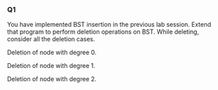 ### Q1
You have implemented BST insertion in the previous lab session. Extend that program to perform deletion operations on BST. While deleting, consider all the deletion cases.

Deletion of node with degree 0.

Deletion of node with degree 1.

Deletion of node with degree 2.
